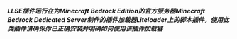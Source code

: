 ##### LLSE插件运行在为Minecraft Bedrock Edition的官方服务器Minecraft Bedrock Dedicated Server制作的插件加载器Liteloader上的脚本插件，使用此类插件请确保你已正确安装并明确如何使用该插件加载器
